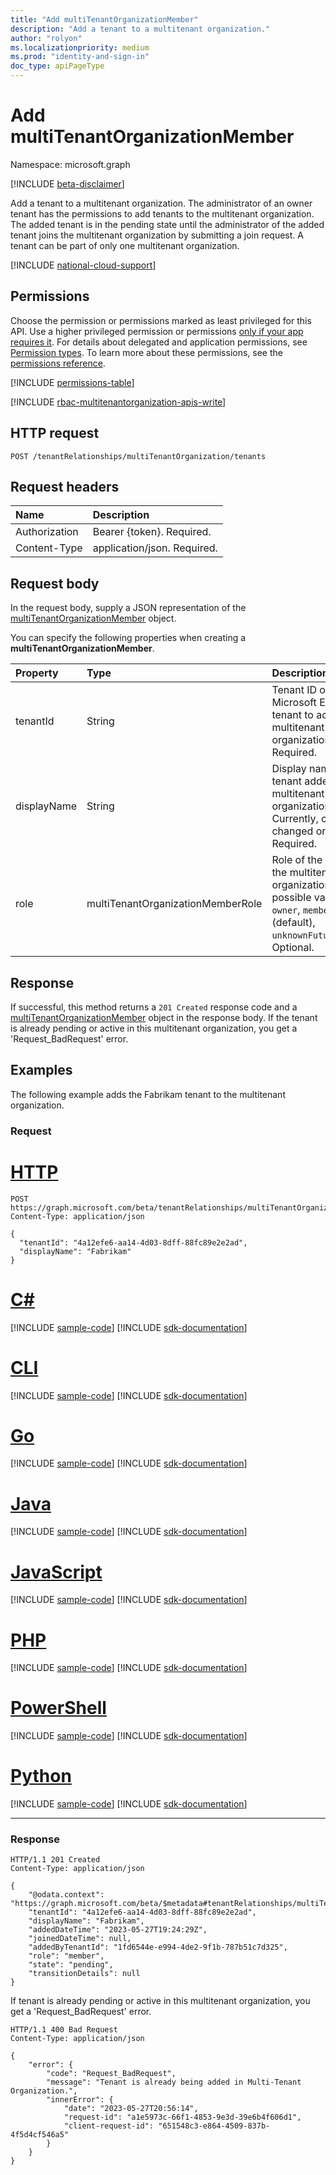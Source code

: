 ```yaml
---
title: "Add multiTenantOrganizationMember"
description: "Add a tenant to a multitenant organization."
author: "rolyon"
ms.localizationpriority: medium
ms.prod: "identity-and-sign-in"
doc_type: apiPageType
---
```


# Add multiTenantOrganizationMember
Namespace: microsoft.graph

[!INCLUDE [beta-disclaimer](../../includes/beta-disclaimer.md)]

Add a tenant to a multitenant organization. The administrator of an owner tenant has the permissions to add tenants to the multitenant organization. The added tenant is in the pending state until the administrator of the added tenant joins the multitenant organization by submitting a join request. A tenant can be part of only one multitenant organization.

[!INCLUDE [national-cloud-support](../../includes/global-only.md)]

## Permissions
Choose the permission or permissions marked as least privileged for this API. Use a higher privileged permission or permissions [only if your app requires it](/graph/permissions-overview#best-practices-for-using-microsoft-graph-permissions). For details about delegated and application permissions, see [Permission types](/graph/permissions-overview#permission-types). To learn more about these permissions, see the [permissions reference](/graph/permissions-reference).

<!-- { "blockType": "permissions", "name": "multitenantorganization_post_tenants" } -->
[!INCLUDE [permissions-table](../includes/permissions/multitenantorganization-post-tenants-permissions.md)]

[!INCLUDE [rbac-multitenantorganization-apis-write](../includes/rbac-for-apis/rbac-multitenantorganization-apis-write.md)]

## HTTP request

<!-- {
  "blockType": "ignored"
}
-->
``` http
POST /tenantRelationships/multiTenantOrganization/tenants
```

## Request headers
|Name|Description|
|:---|:---|
|Authorization|Bearer {token}. Required.|
|Content-Type|application/json. Required.|

## Request body
In the request body, supply a JSON representation of the [multiTenantOrganizationMember](../resources/multitenantorganizationmember.md) object.

You can specify the following properties when creating a **multiTenantOrganizationMember**.

|Property|Type|Description|
|:---|:---|:---|
|tenantId|String|Tenant ID of the Microsoft Entra tenant to add to the multitenant organization. Required.|
|displayName|String|Display name of the tenant added to the multitenant organization. Currently, can't be changed once set. Required.|
|role|multiTenantOrganizationMemberRole|Role of the tenant in the multitenant organization. The possible values are: `owner`, `member` (default), `unknownFutureValue`. Optional.|


## Response

If successful, this method returns a `201 Created` response code and a [multiTenantOrganizationMember](../resources/multitenantorganizationmember.md) object in the response body. If the tenant is already pending or active in this multitenant organization, you get a 'Request_BadRequest' error.

## Examples

The following example adds the Fabrikam tenant to the multitenant organization.

### Request

# [HTTP](#tab/http)
<!-- {
  "blockType": "request",
  "name": "create_multitenantorganizationmember_from_"
}
-->
``` http
POST https://graph.microsoft.com/beta/tenantRelationships/multiTenantOrganization/tenants
Content-Type: application/json

{
  "tenantId": "4a12efe6-aa14-4d03-8dff-88fc89e2e2ad",
  "displayName": "Fabrikam"
}
```

# [C#](#tab/csharp)
[!INCLUDE [sample-code](../includes/snippets/csharp/create-multitenantorganizationmember-from--csharp-snippets.md)]
[!INCLUDE [sdk-documentation](../includes/snippets/snippets-sdk-documentation-link.md)]

# [CLI](#tab/cli)
[!INCLUDE [sample-code](../includes/snippets/cli/create-multitenantorganizationmember-from--cli-snippets.md)]
[!INCLUDE [sdk-documentation](../includes/snippets/snippets-sdk-documentation-link.md)]

# [Go](#tab/go)
[!INCLUDE [sample-code](../includes/snippets/go/create-multitenantorganizationmember-from--go-snippets.md)]
[!INCLUDE [sdk-documentation](../includes/snippets/snippets-sdk-documentation-link.md)]

# [Java](#tab/java)
[!INCLUDE [sample-code](../includes/snippets/java/create-multitenantorganizationmember-from--java-snippets.md)]
[!INCLUDE [sdk-documentation](../includes/snippets/snippets-sdk-documentation-link.md)]

# [JavaScript](#tab/javascript)
[!INCLUDE [sample-code](../includes/snippets/javascript/create-multitenantorganizationmember-from--javascript-snippets.md)]
[!INCLUDE [sdk-documentation](../includes/snippets/snippets-sdk-documentation-link.md)]

# [PHP](#tab/php)
[!INCLUDE [sample-code](../includes/snippets/php/create-multitenantorganizationmember-from--php-snippets.md)]
[!INCLUDE [sdk-documentation](../includes/snippets/snippets-sdk-documentation-link.md)]

# [PowerShell](#tab/powershell)
[!INCLUDE [sample-code](../includes/snippets/powershell/create-multitenantorganizationmember-from--powershell-snippets.md)]
[!INCLUDE [sdk-documentation](../includes/snippets/snippets-sdk-documentation-link.md)]

# [Python](#tab/python)
[!INCLUDE [sample-code](../includes/snippets/python/create-multitenantorganizationmember-from--python-snippets.md)]
[!INCLUDE [sdk-documentation](../includes/snippets/snippets-sdk-documentation-link.md)]

---

### Response

<!-- {
  "blockType": "response",
  "truncated": true,
  "@odata.type": "microsoft.graph.multiTenantOrganizationMember"
}
-->
``` http
HTTP/1.1 201 Created
Content-Type: application/json

{
    "@odata.context": "https://graph.microsoft.com/beta/$metadata#tenantRelationships/multiTenantOrganization/tenants/$entity",
    "tenantId": "4a12efe6-aa14-4d03-8dff-88fc89e2e2ad",
    "displayName": "Fabrikam",
    "addedDateTime": "2023-05-27T19:24:29Z",
    "joinedDateTime": null,
    "addedByTenantId": "1fd6544e-e994-4de2-9f1b-787b51c7d325",
    "role": "member",
    "state": "pending",
    "transitionDetails": null
}
```

If tenant is already pending or active in this multitenant organization, you get a 'Request_BadRequest' error.

```http
HTTP/1.1 400 Bad Request
Content-Type: application/json

{
    "error": {
        "code": "Request_BadRequest",
        "message": "Tenant is already being added in Multi-Tenant Organization.",
        "innerError": {
            "date": "2023-05-27T20:56:14",
            "request-id": "a1e5973c-66f1-4853-9e3d-39e6b4f606d1",
            "client-request-id": "651548c3-e864-4509-837b-4f5d4cf546a5"
        }
    }
}
```
